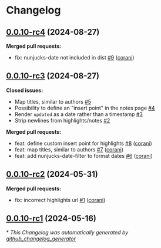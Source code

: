 # Changelog

## [0.0.10-rc4](https://github.com/corani/obsidian-readwise/tree/0.0.10-rc4) (2024-08-27)

**Merged pull requests:**

- fix: nunjucks-date not included in dist [\#9](https://github.com/corani/obsidian-readwise/pull/9) ([corani](https://github.com/corani))

## [0.0.10-rc3](https://github.com/corani/obsidian-readwise/tree/0.0.10-rc3) (2024-08-27)

**Closed issues:**

- Map titles, similar to authors [\#5](https://github.com/corani/obsidian-readwise/issues/5)
- Possibility to define an "insert point" in the notes page [\#4](https://github.com/corani/obsidian-readwise/issues/4)
- Render `updated` as a date rather than a timestamp [\#3](https://github.com/corani/obsidian-readwise/issues/3)
- Strip newlines from highlights/notes [\#2](https://github.com/corani/obsidian-readwise/issues/2)

**Merged pull requests:**

- feat: define custom insert point for highlights [\#8](https://github.com/corani/obsidian-readwise/pull/8) ([corani](https://github.com/corani))
- feat: map titles, similar to authors [\#7](https://github.com/corani/obsidian-readwise/pull/7) ([corani](https://github.com/corani))
- feat: add nunjucks-date-filter to format dates [\#6](https://github.com/corani/obsidian-readwise/pull/6) ([corani](https://github.com/corani))

## [0.0.10-rc2](https://github.com/corani/obsidian-readwise/tree/0.0.10-rc2) (2024-05-31)

**Merged pull requests:**

- fix: incorrect highlights url [\#1](https://github.com/corani/obsidian-readwise/pull/1) ([corani](https://github.com/corani))

## [0.0.10-rc1](https://github.com/corani/obsidian-readwise/tree/0.0.10-rc1) (2024-05-16)



\* *This Changelog was automatically generated by [github_changelog_generator](https://github.com/github-changelog-generator/github-changelog-generator)*
